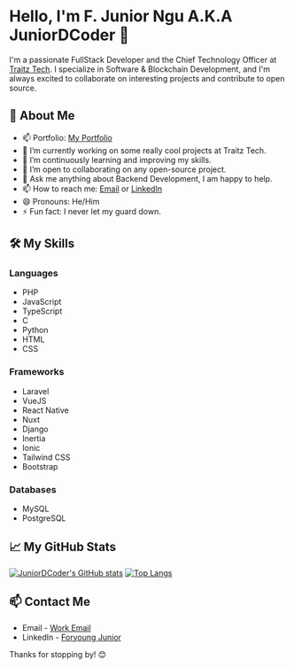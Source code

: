 # Hello, I'm F. Junior Ngu A.K.A JuniorDCoder 👋

I'm a passionate FullStack Developer and the Chief Technology Officer at [Traitz Tech](https://www.traitz.tech). I specialize in Software & Blockchain Development, and I'm always excited to collaborate on interesting projects and contribute to open source.

## 🚀 About Me
- 📫 Portfolio: [My Portfolio](https://foryoungjunior.site/)
- 🔭 I’m currently working on some really cool projects at Traitz Tech.
- 🌱 I’m continuously learning and improving my skills.
- 👯 I’m open to collaborating on any open-source project.
- 💬 Ask me anything about Backend Development, I am happy to help.
- 📫 How to reach me: [Email](mailto:foryoungjuniorngu@gmail.com) or [LinkedIn](https://www.linkedin.com/in/foryoung-junior-24887b206/)
- 😄 Pronouns: He/Him
- ⚡ Fun fact: I never let my guard down.

## 🛠️ My Skills
### Languages
- PHP
- JavaScript
- TypeScript
- C
- Python
- HTML
- CSS

### Frameworks
- Laravel
- VueJS
- React Native
- Nuxt
- Django
- Inertia
- Ionic
- Tailwind CSS
- Bootstrap

### Databases
- MySQL
- PostgreSQL

## 📈 My GitHub Stats
[![JuniorDCoder's GitHub stats](https://github-readme-stats.vercel.app/api?username=JuniorDCoder&show=reviews,discussions_started,discussions_answered,prs_merged,prs_merged_percentage&show_icons=true&theme=radical)](https://github.com/anuraghazra/github-readme-stats)
[![Top Langs](https://github-readme-stats.vercel.app/api/top-langs/?username=JuniorDCoder&layout=donut-vertical&langs_count=12&theme=radical)](https://github.com/anuraghazra/github-readme-stats)

## 📫 Contact Me
- Email - [Work Email](mailto:juniorngu@traitz.tech)
- LinkedIn - [Foryoung Junior](https://www.linkedin.com/in/foryoung-junior-24887b206/)

Thanks for stopping by! 😊
